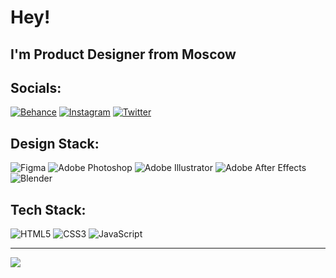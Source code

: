 # Hey! 
## I'm Product Designer from Moscow

## Socials:
[![Behance](https://img.shields.io/badge/Behance-1769ff?style=for-the-badge&logo=behance&logoColor=white)](https://behance.net/kutaren) 
[![Instagram](https://img.shields.io/badge/Instagram-%23E4405F.svg?style=for-the-badge&logo=Instagram&logoColor=white)](https://instagram.com/ku_taren) 
[![Twitter](https://img.shields.io/badge/Twitter-%231DA1F2.svg?style=for-the-badge&logo=Twitter&logoColor=white)](https://twitter.com/kutawhat) 

## Design Stack:
![Figma](https://img.shields.io/badge/figma-%23F24E1E.svg?style=for-the-badge&logo=figma&logoColor=white) 
![Adobe Photoshop](https://img.shields.io/badge/adobe%20photoshop-%2331A8FF.svg?style=for-the-badge&logo=adobe%20photoshop&logoColor=white) 
![Adobe Illustrator](https://img.shields.io/badge/adobe%20illustrator-%23FF9A00.svg?style=for-the-badge&logo=adobe%20illustrator&logoColor=white) 
![Adobe After Effects](https://img.shields.io/badge/Adobe%20After%20Effects-9999FF.svg?style=for-the-badge&logo=Adobe%20After%20Effects&logoColor=white) 
![Blender](https://img.shields.io/badge/blender-%23F5792A.svg?style=for-the-badge&logo=blender&logoColor=white) 

## Tech Stack:
![HTML5](https://img.shields.io/badge/html5-%23E34F26.svg?style=for-the-badge&logo=html5&logoColor=white)
![CSS3](https://img.shields.io/badge/css3-%231572B6.svg?style=for-the-badge&logo=css3&logoColor=white)
![JavaScript](https://img.shields.io/badge/javascript-%23323330.svg?style=for-the-badge&logo=javascript&logoColor=%23F7DF1E) 
<!-- # 📊 GitHub Stats:
![](https://github-readme-stats.vercel.app/api?username=kutawhat&theme=dark&hide_border=true&include_all_commits=false&count_private=false)<br/>
![](https://github-readme-streak-stats.herokuapp.com/?user=kutawhat&theme=dark&hide_border=true)<br/>
![](https://github-readme-stats.vercel.app/api/top-langs/?username=kutawhat&theme=dark&hide_border=true&include_all_commits=false&count_private=false&layout=compact) -->

---
[![](https://visitcount.itsvg.in/api?id=kutawhat&icon=0&color=12)](https://visitcount.itsvg.in)

<!-- Proudly created with GPRM ( https://gprm.itsvg.in ) -->
